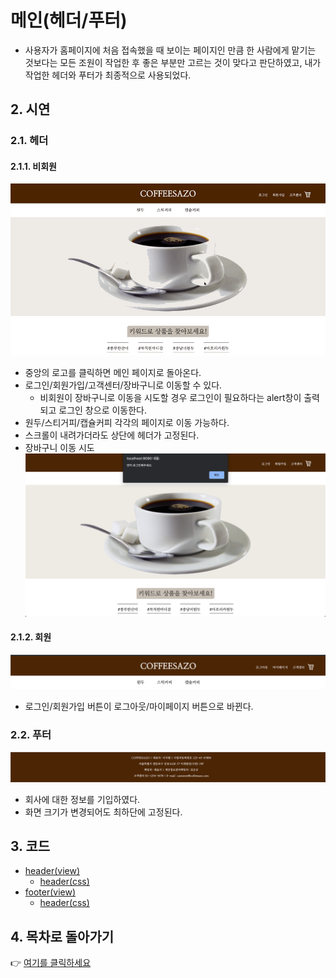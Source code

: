 # 메인(헤더/푸터)
- 사용자가 홈페이지에 처음 접속했을 때 보이는 페이지인 만큼 한 사람에게 맡기는 것보다는 모든 조원이 작업한 후 좋은 부분만 고르는 것이 맞다고 판단하였고, 내가 작업한 헤더와 푸터가 최종적으로 사용되었다.
## 2. 시연
### 2.1. 헤더
#### 2.1.1. 비회원
![](img/header.gif)<br/>
- 중앙의 로고를 클릭하면 메인 페이지로 돌아온다.
- 로그인/회원가입/고객센터/장바구니로 이동할 수 있다.
  - 비회원이 장바구니로 이동을 시도할 경우 로그인이 필요하다는 alert창이 출력되고 로그인 창으로 이동한다.
- 원두/스티거피/캡슐커피 각각의 페이지로 이동 가능하다.
- 스크롤이 내려가더라도 상단에 헤더가 고정된다.
- 장바구니 이동 시도
![](img/cart_not_login.png)<br/>
#### 2.1.2. 회원
![](img/header_login.png)<br/>
- 로그인/회원가입 버튼이 로그아웃/마이페이지 버튼으로 바뀐다.

### 2.2. 푸터
![](img/footer.png)<br/>
- 회사에 대한 정보를 기입하였다.
- 화면 크기가 변경되어도 최하단에 고정된다.

## 3. 코드
- [header(view)](src/header.jsp)
  - [header(css)](src/header.css)
- [footer(view)](src/footer.jsp)
  - [header(css)](src/footer.css)

## 4. 목차로 돌아가기
👉 [여기를 클릭하세요](/kh-semiproject/README.md)